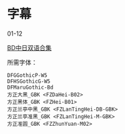 # 字幕

01-12

[BD中日双语合集](https://github.com/Nekomoekissaten-SUB/Nekomoekissaten-Storage/releases/download/subtitle_pkg/Netsuzou_Trap_BD_JPCH.7z)

所需字体：
```
DFGGothicP-W5
DFHSGothicG-W5
DFMaruGothic-Bd
方正大黑_GBK <FZDaHei-B02>
方正黑体_GBK <FZHei-B01>
方正兰亭中黑_GBK <FZLanTingHei-DB-GBK>
方正兰亭准黑_GBK <FZLanTingHei-M-GBK>
方正准圆_GBK <FZZhunYuan-M02>
```